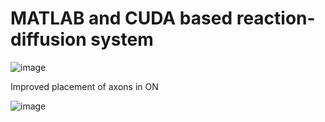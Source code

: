 # MATLAB and CUDA based reaction-diffusion system

![image](https://user-images.githubusercontent.com/28689806/187078226-6ca52bbc-7465-4201-a71d-a2bd6fdd78af.png)

Improved placement of axons in ON

![image](https://user-images.githubusercontent.com/28689806/187078349-9dbe9650-4e3d-478b-8974-6557f7d9b35a.png)
